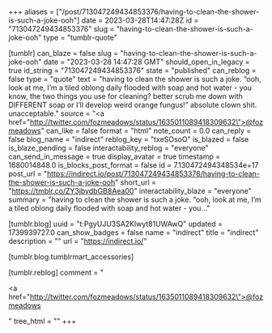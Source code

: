 +++
aliases = ["/post/713047249434853376/having-to-clean-the-shower-is-such-a-joke-ooh"]
date = 2023-03-28T14:47:28Z
id = "713047249434853376"
slug = "having-to-clean-the-shower-is-such-a-joke-ooh"
type = "tumblr-quote"

[tumblr]
can_blaze = false
slug = "having-to-clean-the-shower-is-such-a-joke-ooh"
date = "2023-03-28 14:47:28 GMT"
should_open_in_legacy = true
id_string = "713047249434853376"
state = "published"
can_reblog = false
type = "quote"
text = "having to clean the shower is such a joke. “ooh, look at me, I’m a tiled oblong daily flooded with soap and hot water - you know, the two things you use for cleaning? better scrub me down with DIFFERENT soap or I’ll develop weird orange fungus!” absolute clown shit. unacceptable."
source = "<a href=\"http://twitter.com/fozmeadows/status/1635011089418309632\">@fozmeadows</a>"
can_like = false
format = "html"
note_count = 0.0
can_reply = false
blog_name = "indirect"
reblog_key = "txeSOsoO"
is_blazed = false
is_blaze_pending = false
interactability_reblog = "everyone"
can_send_in_message = true
display_avatar = true
timestamp = 1680014848.0
is_blocks_post_format = false
id = 7.130472494348534e+17
post_url = "https://indirect.io/post/713047249434853376/having-to-clean-the-shower-is-such-a-joke-ooh"
short_url = "https://tmblr.co/ZY3jbydbGB8Aea00"
interactability_blaze = "everyone"
summary = "having to clean the shower is such a joke. “ooh, look at me, I’m a tiled oblong daily flooded with soap and hot water - you..."

[tumblr.blog]
uuid = "t:PgyUJU3SA2Klwyt81UWAwQ"
updated = 1739939727.0
can_show_badges = false
name = "indirect"
title = "indirect"
description = ""
url = "https://indirect.io/"

[tumblr.blog.tumblrmart_accessories]

[tumblr.reblog]
comment = "<p><a href=\"http://twitter.com/fozmeadows/status/1635011089418309632\">@fozmeadows</a></p>"
tree_html = ""
+++
